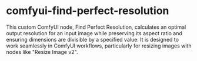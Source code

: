 # comfyui-find-perfect-resolution
This custom ComfyUI node, Find Perfect Resolution, calculates an optimal output resolution for an input image while preserving its aspect ratio and ensuring dimensions are divisible by a specified value. It is designed to work seamlessly in ComfyUI workflows, particularly for resizing images with nodes like "Resize Image v2".
